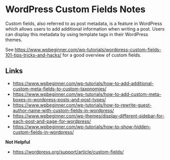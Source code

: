 # WordPress Custom Fields Notes

Custom fields, also referred to as post metadata, is a feature in WordPress which allows users to add additional information when writing a post. Users can display this metadata by using template tags in their WordPress themes.

See https://www.wpbeginner.com/wp-tutorials/wordpress-custom-fields-101-tips-tricks-and-hacks/ for a good overview of custom fields.


## Links

- https://www.wpbeginner.com/wp-tutorials/how-to-add-additional-custom-meta-fields-to-custom-taxonomies/
- https://www.wpbeginner.com/wp-tutorials/how-to-add-custom-meta-boxes-in-wordpress-posts-and-post-types/
- https://www.wpbeginner.com/wp-tutorials/how-to-rewrite-guest-author-name-with-custom-fields-in-wordpress/
- https://www.wpbeginner.com/wp-themes/display-different-sidebar-for-each-post-and-page-for-wordpress/
- https://www.wpbeginner.com/wp-tutorials/how-to-show-hidden-custom-fields-in-wordpress/

**Not Helpful**

- https://wordpress.org/support/article/custom-fields/
